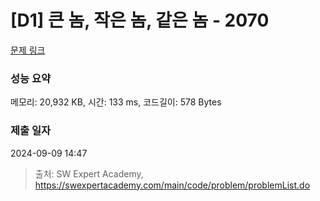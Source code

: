 # [D1] 큰 놈, 작은 놈, 같은 놈 - 2070 

[문제 링크](https://swexpertacademy.com/main/code/problem/problemDetail.do?contestProbId=AV5QQ6qqA40DFAUq) 

### 성능 요약

메모리: 20,932 KB, 시간: 133 ms, 코드길이: 578 Bytes

### 제출 일자

2024-09-09 14:47



> 출처: SW Expert Academy, https://swexpertacademy.com/main/code/problem/problemList.do